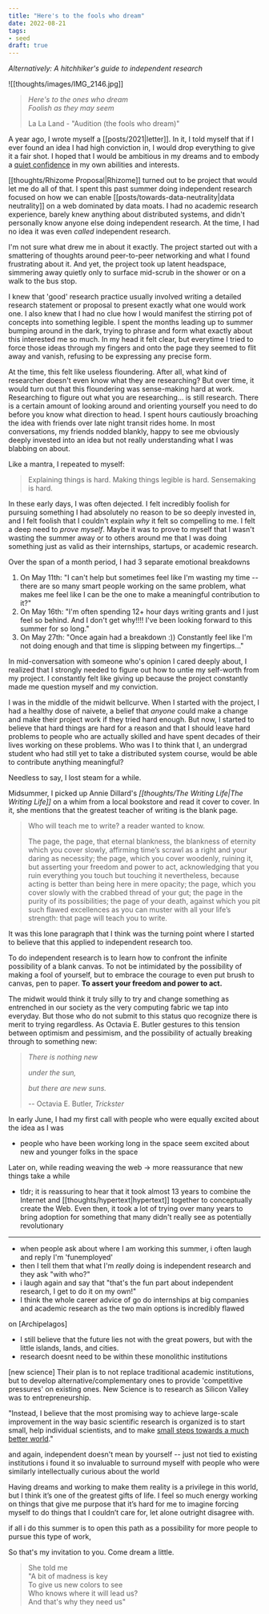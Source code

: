 ```yaml
---
title: "Here's to the fools who dream"
date: 2022-08-21
tags:
- seed
draft: true
---
```


*Alternatively: A hitchhiker's guide to independent research*

![[thoughts/images/IMG_2146.jpg]]

> *Here's to the ones who dream*  
> *Foolish as they may seem*  
> 
> La La Land - "Audition (the fools who dream)"

A year ago, I wrote myself a [[posts/2021|letter]]. In it, I told myself that if I ever found an idea I had high conviction in, I would drop everything to give it a fair shot. I hoped that I would be ambitious in my dreams and to embody a [quiet confidence](https://www.spencerchang.me/experiments/100posts/quiet-confidence/) in my own abilities and interests.

[[thoughts/Rhizome Proposal|Rhizome]] turned out to be project that would let me do all of that. I spent this past summer doing independent research focused on how we can enable [[posts/towards-data-neutrality|data neutrality]] on a web dominated by data moats. I had no academic research experience, barely knew anything about distributed systems, and didn't personally know anyone else doing independent research. At the time, I had no idea it was even *called* independent research.

I'm not sure what drew me in about it exactly. The project started out with a smattering of thoughts around peer-to-peer networking and what I found frustrating about it. And yet, the project took up latent headspace, simmering away quietly only to surface mid-scrub in the shower or on a walk to the bus stop. 

I knew that 'good' research practice usually involved writing a detailed research statement or proposal to present exactly what one would work one. I also knew that I had no clue how I would manifest the stirring pot of concepts into something legible. I spent the months leading up to summer bumping around in the  dark, trying to phrase and form what exactly about this interested me so much. In my head it felt clear, but everytime I tried to force those ideas through my fingers and onto the page they seemed to flit away and vanish, refusing to be expressing any precise form.

At the time, this felt like useless floundering. After all, what kind of researcher doesn't even know what they are researching?  But over time, it would turn out that this floundering was sense-making hard at work. Researching to figure out what you are researching... is still research. There is a certain amount of looking around and orienting yourself you need to do before you know what direction to head. I spent hours cautiously broaching the idea with friends over late night transit rides home. In most conversations, my friends nodded blankly, happy to see me obviously deeply invested into an idea but not really understanding what I was blabbing on about.

Like a mantra, I repeated to myself:

> Explaining things is hard. Making things legible is hard. Sensemaking is hard.

In these early days, I was often dejected. I felt incredibly foolish for pursuing something I had absolutely no reason to be so deeply invested in, and I felt foolish that I couldn't explain *why* it felt so compelling to me. I felt a deep need to *prove myself*. Maybe it was to prove to myself that I wasn't wasting the summer away or to others around me that I was doing something just as valid as their internships, startups, or academic research.

Over the span of a month period, I had 3 separate emotional breakdowns 
1. On May 11th: "I can't help but sometimes feel like I'm wasting my time -- there are so many smart people working on the same problem, what makes me feel like I can be the one to make a meaningful contribution to it?"
2. On May 16th: "I'm often spending 12+ hour days writing grants and I just feel so behind. And I don't get why!!!! I've been looking forward to this summer for so long."
3. On May 27th: "Once again had a breakdown :)) Constantly feel like I'm not doing enough and that time is slipping between my fingertips..."

In mid-conversation with someone who's opinion I cared deeply about, I realized that I strongly needed to figure out how to untie my self-worth from my project. I constantly felt like giving up because the project constantly made me question myself and my conviction.

I was in the middle of the midwit bellcurve. When I started with the project, I had a healthy dose of naivete, a belief that *anyone* could make a change and make their project work if they tried hard enough. But now, I started to believe that hard things are hard for a reason and that I should leave hard problems to people who are actually skilled and have spent decades of their lives working on these problems. Who was I to think that I, an undergrad student who had still yet to take a distributed system course, would be able to contribute anything meaningful?

Needless to say, I lost steam for a while.

Midsummer, I picked up Annie Dillard's *[[thoughts/The Writing Life|The Writing Life]]* on a whim from a local bookstore and read it cover to cover. In it, she mentions that the greatest teacher of writing is the blank page.

> Who will teach me to write? a reader wanted to know.
> 
> The page, the page, that eternal blankness, the blankness of eternity which you cover slowly, affirming time’s scrawl as a right and your daring as necessity; the page, which you cover woodenly, ruining it, but asserting your freedom and power to act, acknowledging that you ruin everything you touch but touching it nevertheless, because acting is better than being here in mere opacity; the page, which you cover slowly with the crabbed thread of your gut; the page in the purity of its possibilities; the page of your death, against which you pit such flawed excellences as you can muster with all your life’s strength: that page will teach you to write.

It was this lone paragraph that I think was the turning point where I started to believe that this applied to independent research too.

To do independent research is to learn how to confront the infinite possibility of a blank canvas. To not be intimidated by the possibility of making a fool of yourself, but to embrace the courage to even put brush to canvas, pen to paper. **To assert your freedom and power to act.**

The midwit would think it truly silly to try and change something as entrenched in our society as the very computing fabric we tap into everyday. But those who do not submit to this status quo recognize there is merit to trying regardless. As Octavia E. Butler gestures to this tension between optimism and pessimism, and the possibility of actually breaking through to something new:


> *There is nothing new*
> 
> *under the sun,*
> 
> *but there are new suns.*
> 
> -- Octavia E. Butler, *Trickster*

In early June, I had my first call with people who were equally excited about the idea as I was
- people who have been working long in the space seem excited about new and younger folks in the space

Later on, while reading weaving the web -> more reassurance that new things take a while
- tldr; it is reassuring to hear that it took almost 13 years to combine the Internet and [[thoughts/hypertext|hypertext]] together to conceptually create the Web. Even then, it took a lot of trying over many years to bring adoption for something that many didn't really see as potentially revolutionary

---

- when people ask about where I am working this summer, i often laugh and reply I'm 'funemployed'
- then I tell them that what I'm *really* doing is independent research and they ask "with who?"
- i laugh again and say that "that's the fun part about independent research, I get to do it on my own!"
- I think the whole career advice of go do internships at big companies and academic research as the two main options is incredibly flawed

on [Archipelagos]
- I still believe that the future lies not with the great powers, but with the little islands, lands, and cities.
- research doesnt need to be within these monolithic institutions

[new science]
Their plan is to not replace traditional academic institutions, but to develop alternative/complementary ones to provide 'competitive pressures' on existing ones. New Science is to research as Silicon Valley was to entrepreneurship.

"Instead, I believe that the most promising way to achieve large-scale improvement in the way basic scientific research is organized is to start small, help individual scientists, and to make [small steps towards a much better world](https://marginalrevolution.com/)."

and again, independent doesn't mean by yourself -- just not tied to existing institutions
i found it so invaluable to surround myself with people who were similarly intellectually curious about the world

Having dreams and working to make them reality is a privilege in this world, but I think it’s one of the greatest gifts of life. I feel so much energy working on things that give me purpose that it’s hard for me to imagine forcing myself to do things that I couldn’t care for, let alone outright disagree with.

if all i do this summer is to open this path as a possibility for more people to pursue this type of work, 

So that's my invitation to you. Come dream a little.

> She told me  
> "A bit of madness is key  
> To give us new colors to see  
> Who knows where it will lead us?  
> And that's why they need us"